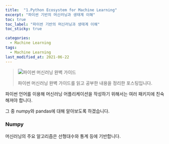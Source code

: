 ```yaml
---
title:  "1.Python Ecosystem for Machine Learning"
excerpt: "파이썬 기반의 머신러닝과 생태계 이해"
toc: true
toc_label: "파이썬 기반의 머신러닝과 생태계 이해"
toc_sticky: true

categories:
  - Machine Learning
tags:
  - Machine Learning
last_modified_at: 2021-06-22
---
```


>![파이썬 머신러닝 완벽 가이드](https://user-images.githubusercontent.com/76269316/122906446-1fa9c000-d38d-11eb-9cab-1eb7e347a1e6.png)
>
>파이썬 머신러닝 완벽 가이드를 읽고 공부한 내용을 정리한 포스팅입니다.



파이썬 언어를 이용해 머신러닝 어플리케이션을 작성하기 위해서는 여러 패키지에 친숙해져야 합니다.

그 중 numpy와 pandas에 대해 알아보도록 하겠습니다.



### Numpy

머신러닝의 주요 알고리즘은 선형대수와 통계 등에 기반합니다.
